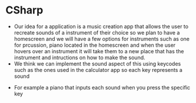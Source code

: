 # CSharp
* Our idea for a application is a music creation app that allows the user to recreate sounds of a instrument of their choice so we plan to have a homescreen and we will have a few options for instruments such as one for prcussion, piano located in the homescreen and when the user hovers over an instrument it will take them to a new place that has the instrument and intructions on how to make the sound.
* We think we can implement the sound aspect of this using keycodes such as the ones used in the calculator app so each key represents a sound
- For example a piano that inputs each sound when you press the specific key
